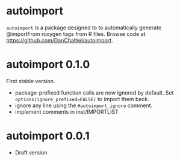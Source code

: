 
# autoimport

`autoimport` is a package designed to to automatically generate @importFrom roxygen tags from R files. Browse code at <https://github.com/DanChaltiel/autoimport>.


# autoimport 0.1.0

First stable version.

- package-prefixed function calls are now ignored by default. Set `options(ignore_prefixed=FALSE)` to import them back.
- ignore any line using the `#autoimport_ignore` comment.
- implement comments in inst/IMPORTLIST

# autoimport 0.0.1

- Draft version
